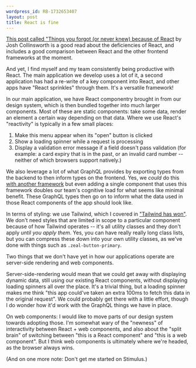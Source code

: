 ```yaml
---
wordpress_id: RB-1732653407
layout: post
title: React is fine
---
```


[This post called "Things you forgot (or never knew) because of React](https://joshcollinsworth.com/blog/antiquated-react) by Josh Collinsworth is a good read about the deficiencies of React, and includes a good comparison between React and the other frontend frameworks at the moment.

And yet, I find myself and my team consistently being productive with React. The main application we develop uses a lot of it, a second application has had a re-write of a key component into React, and other apps have "React sprinkles" through them. It's a versatile framework!

In our main application, we have React componentry brought in from our design system, which is then bundled together into much larger components. Most of these are static components: take some data, render an element a certain way depending on that data. Where we use React's "reactivity" is typically in a few small places:

1. Make this menu appear when its "open" button is clicked
2. Show a loading spinner while a request is processing
3. Display a validation error message if a field doesn't pass validation (for example: a card expiry that is in the past, or an invalid card number -- neither of which browsers support natively.)

We also leverage a lot of what GraphQL provides by exporting types from the backend to then inform types on the frontend. Yes, we _could_ do this [with another framework](https://the-guild.dev/graphql/codegen/docs/guides/svelte) but even adding a single component that uses this framework doubles our team's cognitive load for what seems like minimal benefit. These GraphQL types then go on to inform what the data used in those React components of the app should look like.

In terms of styling: we use Tailwind, which I covered in ["Tailwind has won"](https://ryanbigg.com/2024/03/tailwind-has-won). We don't need styles that are limited in scope to a particular component because of how Tailwind operates -- it's all utility classes and they don't apply _until you apply them_. Yes, you can have really really long class lists, but you can compress these down into your own utility classes, as we've done with things such as `.zeal-button-primary`.

Two things that we don't have yet in how our applications operate are server-side rendering and web components.

Server-side-rendering would mean that we could get away with displaying dynamic data, still using our existing React components, without displaying loading spinners all over the place. It's a trivial thing, but a loading spinner makes me think "this app could've taken an extra 100ms to fetch this data in the original request". We could probably get there with a little effort, though I do wonder how it'd work with the GraphQL things we have in place.

On web components: I would like to move parts of our design system towards adopting those. I'm somewhat wary of the "newness" of interactivity between React + web components, and also about the "split brain" of switching between "this is a React component" and "this is a web component". But I think web components is ultimately where we're headed, as the browser always wins.

(And on one more note: Don't get me started on Stimulus.)
